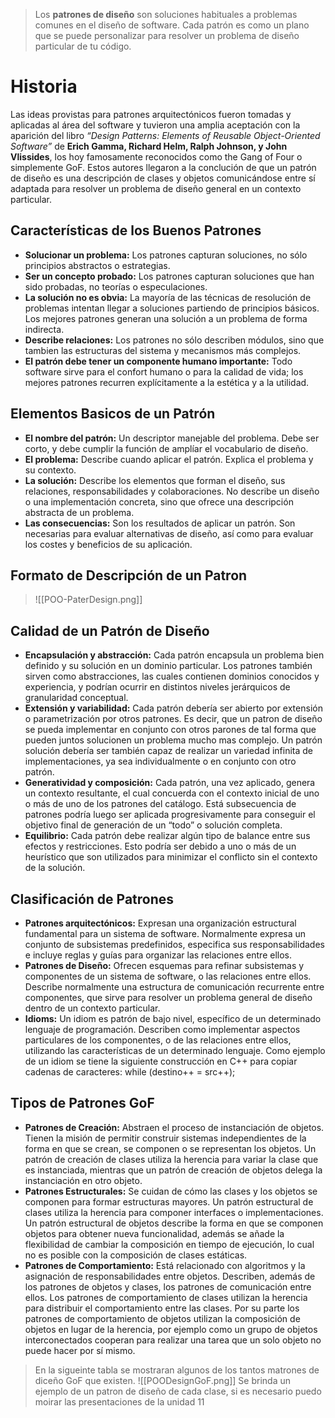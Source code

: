 > Los **patrones de diseño** son soluciones habituales a problemas comunes en el diseño de software. Cada patrón es como un plano que se puede personalizar para resolver un problema de diseño particular de tu código.

# Historia
Las ideas provistas para patrones arquitectónicos fueron tomadas y aplicadas al área del software y tuvieron una amplia aceptación con la aparición del libro *“Design Patterns: Elements of Reusable Object-Oriented Software”* de **Erich Gamma, Richard Helm, Ralph Johnson, y John Vlissides**, los hoy famosamente reconocidos como the Gang of Four o simplemente GoF.
Estos autores llegaron a la conclución de que un patrón de diseño es una descripción de clases y objetos comunicándose entre sí adaptada para resolver un problema de diseño general en un contexto particular.

## Características de los Buenos Patrones
- **Solucionar un problema:** Los patrones capturan soluciones, no sólo principios abstractos o estrategias.
- **Ser un concepto probado:** Los patrones capturan soluciones que han sido probadas, no teorías o especulaciones.
- **La solución no es obvia:** La mayoría de las técnicas de resolución de problemas intentan llegar a soluciones partiendo de principios básicos. Los mejores patrones generan una solución a un problema de forma indirecta.
- **Describe relaciones:** Los patrones no sólo describen módulos, sino que tambien las estructuras del sistema y mecanismos más complejos.
- **El patrón debe tener un componente humano importante:** Todo software sirve para el confort humano o para la calidad de vida; los mejores patrones recurren explícitamente a la estética y a la utilidad.

## Elementos Basicos de un Patrón
- **El nombre del patrón:** Un descriptor manejable del problema. Debe ser corto, y debe cumplir la función de amplíar el vocabulario de diseño.
- **El problema:** Describe cuando aplicar el patrón. Explica el problema y su contexto.
- **La solución:** Describe los elementos que forman el diseño, sus relaciones, responsabilidades y colaboraciones. No describe un diseño o una implementación concreta, sino que ofrece una descripción abstracta de un problema.
- **Las consecuencias:** Son los resultados de aplicar un patrón. Son necesarias para evaluar alternativas de diseño, así como para evaluar los costes y beneficios de su aplicación.

## Formato de Descripción de un Patron
> ![[POO-PaterDesign.png]]

## Calidad de un Patrón de Diseño
- **Encapsulación y abstracción:** Cada patrón encapsula un problema bien definido y su solución en un dominio particular. Los patrones también sirven como abstracciones, las cuales contienen dominios conocidos y experiencia, y podrían ocurrir en distintos niveles jerárquicos de granularidad conceptual.
- **Extensión y variabilidad:** Cada patrón debería ser abierto por extensión o parametrización por otros patrones. Es decir, que un patron de diseño se pueda implementar en conjunto con otros parones de tal forma que pueden juntos solucionen un problema mucho mas complejo. Un patrón solución debería ser también capaz de realizar un variedad infinita de implementaciones, ya sea individualmente o en conjunto con otro patrón.
- **Generatividad y composición:** Cada patrón, una vez aplicado, genera un contexto resultante, el cual concuerda con el contexto inicial de uno o más de uno de los patrones del catálogo. Está subsecuencia de patrones podría luego ser aplicada progresivamente para conseguir el objetivo final de generación de un “todo” o solución completa.
- **Equilibrio:** Cada patrón debe realizar algún tipo de balance entre sus efectos y restricciones. Esto podría ser debido a uno o más de un heurístico que son utilizados para minimizar el conflicto sin el contexto de la solución.

## Clasificación de Patrones
- **Patrones arquitectónicos:** Expresan una organización estructural fundamental para un sistema de software. Normalmente expresa un conjunto de subsistemas predefinidos, especifica sus responsabilidades e incluye reglas y guías para organizar las relaciones entre ellos.
- **Patrones de Diseño:** Ofrecen esquemas para refinar subsistemas y componentes de un sistema de software, o las relaciones entre ellos. Describe normalmente una estructura de comunicación recurrente entre componentes, que sirve para resolver un problema general de diseño dentro de un contexto particular.
- **Idioms:** Un idiom es patrón de bajo nivel, específico de un determinado lenguaje de programación. Describen como implementar aspectos particulares de los componentes, o de las relaciones entre ellos, utilizando las características de un determinado lenguaje. Como ejemplo de un idiom se tiene la siguiente construcción en C++ para copiar cadenas de caracteres: while (destino++ = src++);

## Tipos de Patrones GoF
- **Patrones de Creación:** Abstraen el proceso de instanciación de objetos. Tienen la misión de permitir construir sistemas independientes de la forma en que se crean, se componen o se representan los objetos. Un patrón de creación de clases utiliza la herencia para variar la clase que es instanciada, mientras que un patrón de creación de objetos delega la instanciación en otro objeto.
- **Patrones Estructurales:** Se cuidan de cómo las clases y los objetos se componen para formar estructuras mayores. Un patrón estructural de clases utiliza la herencia para componer interfaces o implementaciones. Un patrón estructural de objetos describe la forma en que se componen objetos para obtener nueva funcionalidad, además se añade la flexibilidad de cambiar la composición en tiempo de ejecución, lo cual no es posible con la composición de clases estáticas.
- **Patrones de Comportamiento:** Está relacionado con algoritmos y la asignación de responsabilidades entre objetos. Describen, además de los patrones de objetos y clases, los patrones de comunicación entre ellos. Los patrones de comportamiento de clases utilizan la herencia para distribuir el comportamiento entre las clases. Por su parte los patrones de comportamiento de objetos utilizan la composición de objetos en lugar de la herencia, por ejemplo como un grupo de objetos interconectados cooperan para realizar una tarea que un solo objeto no puede hacer por sí mismo.

> En la sigueinte tabla se mostraran algunos de los tantos matrones de diceño GoF que existen.
> ![[POODesignGoF.png]]
> Se brinda un ejemplo de un patron de diseño de cada clase, si es necesario puedo moirar las presentaciones de la unidad 11


